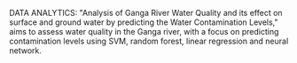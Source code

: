 
DATA ANALYTICS: "Analysis of Ganga River Water Quality and its effect on surface and ground water by predicting the Water Contamination Levels," aims to assess water quality in the Ganga river, with a focus on predicting contamination levels using SVM, random forest, linear regression and neural network.
 
 
